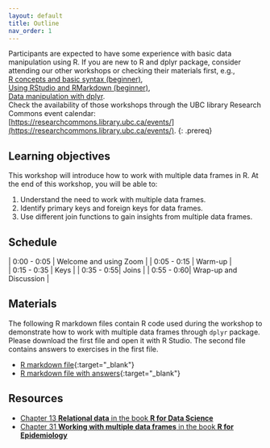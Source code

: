 ```yaml
---
layout: default
title: Outline
nav_order: 1
---
```



Participants are expected to have some experience with basic data manipulation using R. If you are new to R and dplyr package, consider attending our other workshops or checking their materials first, e.g.,  
[R concepts and basic syntax (beginner)](),  
[Using RStudio and RMarkdown (beginner)](),    
[Data manipulation with dplyr]().   
Check the availability of those workshops through the UBC library Research Commons event calendar: [https://researchcommons.library.ubc.ca/events/](https://researchcommons.library.ubc.ca/events/).
{: .prereq}

## Learning objectives

This workshop will introduce how to work with multiple data frames in R. At the end of this workshop, you will be able to:
1. Understand the need to work with multiple data frames.
2. Identify primary keys and foreign keys for data frames.
3. Use different join functions to gain insights from multiple data frames.

## Schedule

| 0:00 - 0:05 | Welcome and using Zoom |
| 0:05 - 0:15 | Warm-up |  
| 0:15 - 0:35 | Keys |
| 0:35 - 0:55| Joins |
| 0:55 - 0:60| Wrap-up and Discussion |

## Materials

The following R markdown files contain R code used during the workshop to demonstrate how to work with multiple data frames through `dplyr` package. Please download the first file and open it with R Studio. The second file contains answers to exercises in the first file.

- [R markdown file](../content/relational-data.Rmd){:target="_blank"}
- [R markdown file with answers](../content/relational-data-answers.Rmd){:target="_blank"}

## Resources

* [Chapter 13 **Relational data** in the book **R for Data Science**](https://r4ds.had.co.nz/relational-data.html)
* [Chapter 31 **Working with multiple data frames** in the book **R for Epidemiology**](https://www.r4epi.com/working-with-multiple-data-frames.html)
